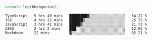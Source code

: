```js
console.log(khanguslee);
```

<!--START_SECTION:waka-->
```text
TypeScript   5 hrs 49 mins   ████████▓░░░░░░░░░░░░░░░░   34.22 % 
JSX          4 hrs 22 mins   ██████▒░░░░░░░░░░░░░░░░░░   25.75 % 
JavaScript   3 hrs 41 mins   █████▒░░░░░░░░░░░░░░░░░░░   21.73 % 
LESS         2 hrs 2 mins    ███░░░░░░░░░░░░░░░░░░░░░░   12.02 % 
Markdown     22 mins         ▓░░░░░░░░░░░░░░░░░░░░░░░░   02.21 % 
```
<!--END_SECTION:waka-->

<!--
**khanguslee/khanguslee** is a ✨ _special_ ✨ repository because its `README.md` (this file) appears on your GitHub profile.

Here are some ideas to get you started:

- 🔭 I’m currently working on ...
- 🌱 I’m currently learning ...
- 👯 I’m looking to collaborate on ...
- 🤔 I’m looking for help with ...
- 💬 Ask me about ...
- 📫 How to reach me: ...
- 😄 Pronouns: ...
- ⚡ Fun fact: ...
-->
